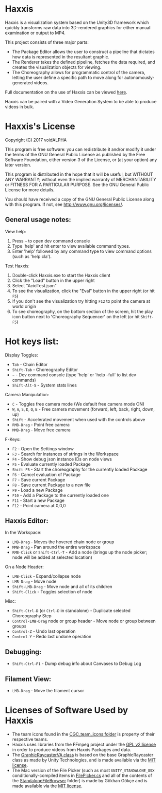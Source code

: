 # Haxxis

Haxxis is a visualization system based on the Unity3D framework which quickly transforms raw data into 3D-rendered graphics for either manual examination or output to MP4.

This project consists of three major parts:
* The Package Editor allows the user to construct a pipeline that dictates how data is represented in the resultant graphic.
* The Renderer takes the defined pipeline, fetches the data required, and creates the visualization objects for viewing.
* The Choreography allows for programmatic control of the camera, letting the user define a specific path to move along for autonomously-generated videos.

Full documentation on the use of Haxxis can be viewed [here](https://voidalpha.github.io/cgc_viz/).

Haxxis can be paired with a Video Generation System to be able to produce videos in bulk.

# Haxxis's License

Copyright (C) 2017  voidALPHA

This program is free software: you can redistribute it and/or modify
it under the terms of the GNU General Public License as published by
the Free Software Foundation, either version 3 of the License, or
(at your option) any later version.

This program is distributed in the hope that it will be useful,
but WITHOUT ANY WARRANTY; without even the implied warranty of
MERCHANTABILITY or FITNESS FOR A PARTICULAR PURPOSE.  See the
GNU General Public License for more details.

You should have received a copy of the GNU General Public License
along with this program.  If not, see <http://www.gnu.org/licenses/>.

## General usage notes:

View help:
1. Press `~` to open dev command console
2. Type 'help' and hit enter to view available command types.
3. Enter 'help' followed by any command type to view command options (such as 'help cla').

Test Haxxis:
1. Double-click Haxxis.exe to start the Haxxis client
2. Click the "Load" button in the upper right
3. Select "AcidTest.json"
4. To see the visualization, click the "Eval" button in the upper right (or hit `F5`)
5. If you don't see the visualization try hitting `F12` to point the camera at world origin
6. To see choreography, on the bottom section of the screen, hit the play icon button next to 'Choreography Sequencer' on the left (or hit `Shift-F5`)

# Hot keys list:

Display Toggles:
* `Tab` - Chain Editor
* `Shift-Tab` - Choreography Editor
* `~` - Dev command console (type 'help' or 'help -full' to list dev commands)
* `Shift-Alt-S` - System stats lines

Camera Manipulation:
* `C` - Toggles free camera mode (We default free camera mode ON)
* `W`, `A`, `S`, `D`, `Q`, `E` - Free camera movement (forward, left, back, right, down, up)
* `Shift` - Accelerated movement when used with the controls above
* `RMB-Drag` - Point free camera
* `MMB-Drag` - Move free camera

F-Keys:
* `F2` - Open the Settings window
* `F3` - Search for instances of strings in the Workspace
* `F4` - Show debug json instance IDs on node views
* `F5` - Evaluate currently loaded Package
* `Shift-F5` - Start the choreography for the currently loaded Package
* `F6` - Cancel evaluation of Package
* `F7` - Save current Package
* `F8` - Save current Package to a new file
* `F9` - Load a new Package
* `F10` - Add a Package to the currently loaded one
* `F11` - Start a new Package
* `F12` - Point camera at 0,0,0

## Haxxis Editor:

In the Workspace:
* `LMB-Drag` - Moves the hovered chain node or group
* `MMB-Drag` - Pan around the entire workspace
* `RMB-Click` or `Shift-Ctrl-T` - Add a node (brings up the node picker; node will be added at selected location)

On a Node Header:
* `LMB-Click` - Expand/collapse node
* `LMB-Drag` - Move node
* `Shift-LMB-Drag` - Move node and all of its children
* `Shift-Click` - Toggles selection of node

Misc:
* `Shift-Ctrl-D` (or `Ctrl-D` in standalone) - Duplicate selected Choreography Step
* `Control-LMB-Drag` node or group header - Move node or group between groups
* `Control-Z` - Undo last operation
* `Control-Y` - Redo last undone operation

## Debugging:

* `Shift-Ctrl-F1` - Dump debug info about Canvases to Debug Log

## Filament View:

* `LMB-Drag` - Move the filament cursor

# Licenses of Software Used by Haxxis

* The team icons found in the [CGC_team_icons folder](Assets/Materials/CGC_team_icons) is property of their respective teams.
* Haxxis uses libraries from the FFmpeg project under the [GPL v2 license](https://www.gnu.org/licenses/old-licenses/gpl-2.0.html) in order to produce videos from Haxxis Packages and data.
* The [GraphicRaycasterVA class](Assets/Utility/GraphicRaycasterVA.cs) is based on the base GraphicRaycaster class as made by Unity Technologies, and is made available via the [MIT license](https://bitbucket.org/Unity-Technologies/ui/raw/f0c70f707cf09f959ad417049cb070f8e296ffe2/LICENSE).
* The Mac version of the File Picker (such as most `UNITY_STANDALONE_OSX` conditionally-compiled items in [FilePicker.cs](Assets/Utility/FilePicker.cs) and all of the contents of the [StandaloneFileBrowser](Assets/StandaloneFileBrowser) folder) is made by Gökhan Gökçe and is made available via the [MIT license](https://raw.githubusercontent.com/gkngkc/UnityStandaloneFileBrowser/master/LICENSE.txt).

